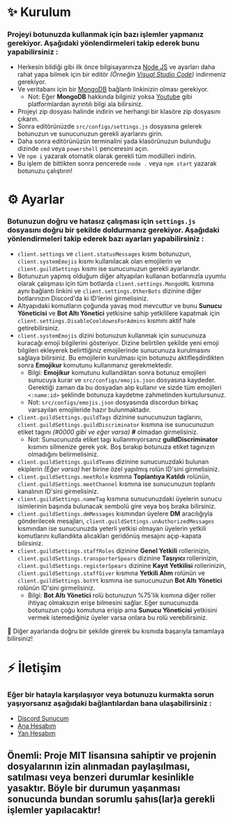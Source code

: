 # ✨ Kurulum
### Projeyi botunuzda kullanmak için bazı işlemler yapmanız gerekiyor. Aşağıdaki yönlendirmeleri takip ederek bunu yapabilirsiniz :
* Herkesin bildiği gibi ilk önce bilgisayarınıza [Node JS](https://nodejs.org/tr/) ve ayarları daha rahat yapa bilmek için bir editör *(Örneğin [Visual Studio Code](https://code.visualstudio.com/))* indirmeniz gerekiyor.
* Ve veritabanı için bir [MongoDB](https://mongodb.com/) bağlantı linkinizin olması gerekiyor.
    * Not: Eğer **MongoDB** hakkında bilginiz yoksa [Youtube](https://www.youtube.com/) gibi platformlardan ayrıntılı bilgi ala bilirsiniz.
* Projeyi zip dosyası halinde indirin ve herhangi bir klasöre zip dosyasını çıkarın.
* Sonra editörünüzde `src/configs/settings.js` dosyasına gelerek botunuzun ve sunucunuzun gerekli ayarlarını girin.
* Daha sonra editörünüzün terminalini yada klasörünuzun bulunduğu dizinde `cmd` veya `powershell` penceresini açın.
* Ve `npm i` yazarak otomatik olarak gerekli tüm modülleri indirin.
* Bu işlem de bittikten sonra pencerede `node .` veya `npm start` yazarak botunuzu çalıştırın!

# ⚙️ Ayarlar
### Botunuzun doğru ve hatasız çalışması için `settings.js` dosyasını doğru bir şekilde doldurmanız gerekiyor. Aşağıdaki yönlendirmeleri takip ederek bazı ayarları yapabilirsiniz :

* `client.settings` ve `client.statusMessages` kısmı botunuzun, `client.systemEmojis` kısmı kullanılacak olan emojilerin ve `client.guildSettings` kısmı ise sunucunuzun gerekli ayarlarıdır.
* Botunuzun yapmış olduğum diğer altyapıları kullanan botlarınızla uyumlu olarak çalışması için tüm botlarda `client.settings.MongoURL` kısmına aynı bağlantı linkini ve `client.settings.OtherBots` dizinine diğer botlarınızın Discord'da ki ID'lerini girmelisiniz.
* Altyapıdaki komutların çoğunda yavaş mod mevcuttur ve bunu **Sunucu Yöneticisi** ve **Bot Altı Yönetici** yetkisine sahip yetkililere kapatmak için `client.settings.DisableCooldownsForAdmins` kısmını aktif hale getirebilirsiniz.
* `client.systemEmojis` dizini botunuzun kullanmak için sunucunuza kuracağı emoji bilgilerini gösteriyor. Dizine belirtilen şekilde yeni emoji bilgileri ekleyerek belirttiğiniz emojilerinde sunucunuza kurulmasını sağlaya bilirsiniz. Bu emojilerin kurulması için botunuzu aktifleşdirdikten sonra **Emojikur** komutunu kullanmanız gerekmektedir.
    * Bilgi: **Emojikur** komutunu kullandıktan sonra botunuz emojileri sunucuya kurar ve `src/configs/emojis.json` dosyasına kaydeder. Gerektiği zaman da bu dosyadan alıp kullanır ve sizde tüm emojileri `<:name:id>` şeklinde botunuza kaydetme zahmetinden kurtulursunuz.
    * Not: `src/configs/emojis.json` dosyasında discordun birkaç varsayılan emojileride hazır bulunmaktadır.
* `client.guildSettings.guildTags` dizinine sunucunuzun taglarını, `client.guildSettings.guildDiscriminator` kısmına ise sunucunuzun etiket tagını *(#0000 gibi ve eğer varsa)*  **#** olmadan girmelisiniz.
    * Not: Sunucunuzda etiket tagı kullanmıyorsanız **guildDiscriminator** kısmını silmenize gerek yok. Boş bırakıp botunuza etiket tagınızın olmadığını belirmelisiniz.
* `client.guildSettings.guildTeams` dizinine sunucunuzdaki bulunan ekiplerin *(Eğer varsa)* her birine özel yapılmış rolün ID'sini girmelisiniz.
* `client.guildSettings.meetRole` kısmına **Toplantıya Katıldı** rolünün, `client.guildSettings.meetChannel` kısmına ise sunucunuzun toplantı kanalının ID'sini girmelisiniz.
* `client.guildSettings.nameTag` kısmına sunucunuzdaki üyelerin sunucu isimlerinin başında bulunacak sembolü gire veya boş bıraka bilirsiniz.
* `client.guildSettings.dmMessages` kısmından üyelere **DM** aracılığıyla gönderilecek mesajları, `client.guildSettings.unAuthorizedMessages` kısmından ise sunucunuzda yeterli yetkisi olmayan üyelerin yetkili komutlarını kullandıkta alıcakları geridönüş mesajını açıp-kapata bilirsiniz.
* `client.guildSettings.staffRoles` dizinine **Genel Yetkili** rollerinizin, `client.guildSettings.transporterSpears` dizinine **Taşıyıcı** rollerinizin, `client.guildSettings.registerSpears` dizinine **Kayıt Yetkilisi** rollerinizin, `client.guildSettings.staffGiver` kısmına **Yetkili Alım** rolünün ve `client.guildSettings.botYt` kısmına ise sunucunuzun **Bot Altı Yönetici** rolünün ID'sini girmelisiniz.
    * Bilgi: **Bot Altı Yönetici** rolü botunuzun %75'lik kısmına diğer roller ihtiyaç olmaksızın erişe bilmesini sağlar. Eğer sunucunuzda botunuzun çoğu komutuna erişip ama **Sunucu Yöneticisi** yetkisini vermek istemediğiniz üyeler varsa onlara bu rolü verebilirsiniz.

📌 Diğer ayarlarıda doğru bir şekilde girerek bu kısmıda başarıyla tamamlaya bilirsiniz!

# ⚡ İletişim
### Eğer bir hatayla karşılaşıyor veya botunuzu kurmakta sorun yaşıyorsanız aşağıdaki bağlantılardan bana ulaşabilirsiniz :
* [Discord Sunucum](https://discord.gg/MTNkXHnX3b)
* [Ana Hesabım](https://discord.com/users/624914071984013313)
* [Yan Hesabım](https://discord.com/users/809325505304068096)

## Önemli: Proje MIT lisansına sahiptir ve projenin dosyalarının izin alınmadan paylaşılması, satılması  veya benzeri durumlar kesinlikle yasaktır. Böyle bir durumun yaşanması sonucunda bundan sorumlu şahıs(lar)a gerekli işlemler yapılacaktır!